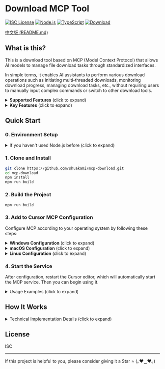 # Download MCP Tool

[![ISC License](https://img.shields.io/badge/License-ISC-3a86ff?style=flat-square)](https://opensource.org/licenses/ISC)
[![Node.js](https://img.shields.io/badge/Node.js-18.x-ff006e?style=flat-square)](https://nodejs.org/)
[![TypeScript](https://img.shields.io/badge/TypeScript-5.x-8338ec?style=flat-square)](https://www.typescriptlang.org/)
[![Download](https://img.shields.io/badge/Download-MCP-fb5607?style=flat-square)](https://github.com/shuakami/mcp-download)

[中文版 (README.md)](README.md)

## What is this?

This is a download tool based on MCP (Model Context Protocol) that allows AI models to manage file download tasks through standardized interfaces.

In simple terms, it enables AI assistants to perform various download operations such as initiating multi-threaded downloads, monitoring download progress, managing download tasks, etc., without requiring users to manually input complex commands or switch to other download tools.

<details>
<summary><b>Supported Features</b> (click to expand)</summary>

- **Download Files**: Automatically create multi-threaded download tasks with resume capability
- **Task Management**: List, get, pause, resume, cancel, and clean up download tasks
- **Multi-threading**: Support up to 32 threads for parallel downloading, significantly improving download speed
- **Persistence**: Download tasks can continue running in the background, even after closing the frontend application
- **Status Monitoring**: Real-time tracking of download progress, speed, and time spent
- **Flexible Configuration**: Support for blocking/non-blocking, persistent/non-persistent modes
</details>

<details>
<summary><b>Key Features</b> (click to expand)</summary>

Here are some core features of the Download MCP tool:

- **High-speed Multi-threaded Downloads**: Support for up to 32 parallel threads, greatly enhancing download speed
- **Smart Resume Capability**: Automatically detect interrupted downloads and continue from where they left off
- **Persistent Download Tasks**: Downloads continue in the background even after closing the frontend process
- **Real-time Status Monitoring**: Provides real-time information on download speed, progress, remaining time, etc.
- **Flexible Working Modes**: Support for blocking or non-blocking downloads, depending on your needs
- **Complete Task Management**: Full lifecycle management for creating, pausing, resuming, canceling, and cleaning up download tasks
- **Intelligent Error Handling**: Automatic retry for failed downloads, ensuring high success rate

With simple natural language instructions, AI can help you complete all the above operations without having to manually write complex commands or use specialized download software.
</details>

## Quick Start

### 0. Environment Setup

<details>
<summary>If you haven't used Node.js before (click to expand)</summary>

1. Install Node.js and npm
   - Visit the [Node.js website](https://nodejs.org/)
   - Download and install the LTS (Long Term Support) version
   - Select default options during installation; the package will install both Node.js and npm

2. Verify Installation
   - After installation, open Command Prompt (CMD) or PowerShell
   - Enter the following commands to confirm successful installation:
     ```bash
     node --version
     npm --version
     ```
   - If version numbers appear, the installation was successful

3. Install Git (if not already installed)
   - Visit the [Git website](https://git-scm.com/)
   - Download and install Git
   - Use default options during installation

4. Install Python 3.11 or higher (required)
   - Visit the [Python website](https://www.python.org/downloads/)
   - Download and install Python 3.11 or higher
   - **Important**: Check the "Add Python to PATH" option during installation
   - **Restart your computer** after installation to ensure environment variables take effect
</details>

### 1. Clone and Install

```bash
git clone https://github.com/shuakami/mcp-download.git
cd mcp-download
npm install
npm run build
```

### 2. Build the Project

```bash
npm run build
```

### 3. Add to Cursor MCP Configuration

Configure MCP according to your operating system by following these steps:

<details>
<summary><b>Windows Configuration</b> (click to expand)</summary>

1. In Cursor, open or create the MCP configuration file: `C:\\Users\\YourUsername\\.cursor\\mcp.json`
   - Note: Replace `YourUsername` with your Windows username

2. Add or modify the configuration as follows:

```json
{
  "mcpServers": {
    "download-mcp": {
      "command": "python",
      "args": [
        "C:/Users/YourUsername/mcp-download/bridging_download_mcp.py"
      ]
    }
  }
}
```

> ⚠️ **Please note**:
> - Replace `YourUsername` with your Windows username
> - Ensure the path correctly points to the project directory you cloned or extracted
> - The path should reflect the actual location where you placed the project files
> - **Do not delete the cloned or extracted folder**, as this will cause MCP to malfunction
</details>

<details>
<summary><b>macOS Configuration</b> (click to expand)</summary>

1. In Cursor, open or create the MCP configuration file: `/Users/YourUsername/.cursor/mcp.json`
   - Note: Replace `YourUsername` with your macOS username

2. Add or modify the configuration as follows:

```json
{
  "mcpServers": {
    "download-mcp": {
      "command": "python3",
      "args": [
        "/Users/YourUsername/mcp-download/bridging_download_mcp.py"
      ]
    }
  }
}
```

> ⚠️ **Please note**:
> - Replace `YourUsername` with your macOS username
> - Ensure the path correctly points to the project directory you cloned or extracted
> - The path should reflect the actual location where you placed the project files
> - **Do not delete the cloned or extracted folder**, as this will cause MCP to malfunction
</details>

<details>
<summary><b>Linux Configuration</b> (click to expand)</summary>

1. In Cursor, open or create the MCP configuration file: `/home/YourUsername/.cursor/mcp.json`
   - Note: Replace `YourUsername` with your Linux username

2. Add or modify the configuration as follows:

```json
{
  "mcpServers": {
    "download-mcp": {
      "command": "python3",
      "args": [
        "/home/YourUsername/mcp-download/bridging_download_mcp.py"
      ]
    }
  }
}
```

> ⚠️ **Please note**:
> - Replace `YourUsername` with your Linux username
> - Ensure the path correctly points to the project directory you cloned or extracted
> - The path should reflect the actual location where you placed the project files
> - **Do not delete the cloned or extracted folder**, as this will cause MCP to malfunction
</details>

### 4. Start the Service

After configuration, restart the Cursor editor, which will automatically start the MCP service. Then you can begin using it.

<details>
<summary>Usage Examples (click to expand)</summary>

You can ask the AI to perform the following operations:
- "Download https://nodejs.org/dist/v18.19.0/node-v18.19.0-x64.msi to my downloads folder"
- "Show all current download tasks" 
- "Check the status of download ID abc123"
- "Pause the current download task"
- "Resume download ID abc123 using 8 threads"
- "Cancel the ongoing download"
- "Clean up all completed download tasks"

Advanced usage:
- "Download https://dlcdn.apache.org/tomcat/tomcat-10/v10.1.19/bin/apache-tomcat-10.1.19.zip using 32 threads"
- "Download https://dl.google.com/android/repository/platform-tools-latest-windows.zip in blocking mode" (waits for download to complete before continuing)
- "Start a persistent download of https://repo.anaconda.com/archive/Anaconda3-2023.09-0-Windows-x86_64.exe" (continues downloading even if the frontend program is closed)
</details>

## How It Works

<details>
<summary>Technical Implementation Details (click to expand)</summary>

This tool is implemented based on the **MCP (Model Context Protocol)** standard, serving as a bridge between AI models and file download services. It uses **node-fetch** as the underlying download client and **Zod** for request validation and type checking.

Key technical components include:
- **Multi-threaded Download Manager**: Splits large files into multiple segments, downloads them concurrently, and then merges them
- **Resume System**: Tracks the download progress of each segment, supporting resumption after interruption
- **Persistent Storage**: Saves download task states, allowing recovery even after program restart
- **Real-time Monitoring**: Calculates key metrics such as download speed and estimated time remaining
- **Flexible Working Modes**: Supports blocking/non-blocking and persistent/non-persistent modes

Each download operation is encapsulated as a standardized MCP tool, receiving structured parameters and returning formatted results. All download tasks are managed as independent processes, ensuring that downloads can safely continue even if the frontend program is closed.

This design allows AI models to clearly understand and process download states, and communicate download progress, speed, and other key information to users in a more natural way.
</details>

## License

ISC

---

If this project is helpful to you, please consider giving it a Star ⭐️ (｡♥‿♥｡) 